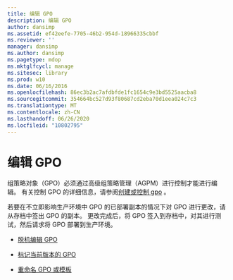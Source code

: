 ```yaml
---
title: 编辑 GPO
description: 编辑 GPO
author: dansimp
ms.assetid: ef42eefe-7705-46b2-954d-18966335cbbf
ms.reviewer: ''
manager: dansimp
ms.author: dansimp
ms.pagetype: mdop
ms.mktglfcycl: manage
ms.sitesec: library
ms.prod: w10
ms.date: 06/16/2016
ms.openlocfilehash: 86ec3b2ac7afdbfde1fc1654c9e3bd5525aacba8
ms.sourcegitcommit: 354664bc527d93f80687cd2eba70d1eea024c7c3
ms.translationtype: MT
ms.contentlocale: zh-CN
ms.lasthandoff: 06/26/2020
ms.locfileid: "10802795"
---
```

# 编辑 GPO


组策略对象（GPO）必须通过高级组策略管理（AGPM）进行控制才能进行编辑。 有关控制 GPO 的详细信息，请参阅[创建或控制 gpo](creating-or-controlling-a-gpo-agpm40-ed.md) 。

若要在不立即影响生产环境中 GPO 的已部署副本的情况下对 GPO 进行更改，请从存档中签出 GPO 的副本。 更改完成后，将 GPO 签入到存档中，对其进行测试，然后请求将 GPO 部署到生产环境。

-   [脱机编辑 GPO](edit-a-gpo-offline-agpm40.md)

-   [标记当前版本的 GPO](label-the-current-version-of-a-gpo-agpm40.md)

-   [重命名 GPO 或模板](rename-a-gpo-or-template-agpm40.md)

 

 





